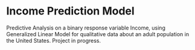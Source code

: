 # Income Prediction Model
Predictive Analysis on a binary response variable Income, using Generalized Linear Model for qualitative data about an adult population in the United States. Project in progress. 
